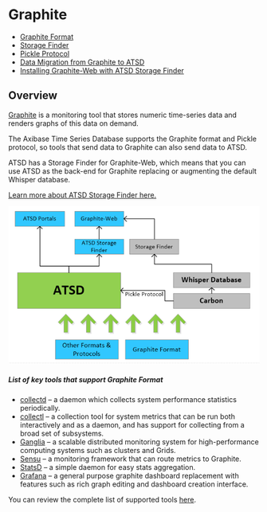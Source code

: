 # Graphite

- [Graphite Format](../../integration/graphite/graphite-format.md)
- [Storage Finder](../../integration/graphite/storage-finder.md)
- [Pickle Protocol](../../integration/graphite/pickle-protocol.md)
- [Data Migration from Graphite to ATSD](../../integration/graphite/data-migration.md)
- [Installing Graphite-Web with ATSD Storage Finder](../../integration/graphite/installation.md)

## Overview

[Graphite](https://graphite.readthedocs.org/en/latest/) is a monitoring tool that stores numeric time-series data and renders graphs of this data on demand.

The Axibase Time Series Database supports the Graphite format and Pickle protocol, so tools that send data to Graphite can also send data to ATSD.

ATSD has a Storage Finder for Graphite-Web, which means that you can use ATSD as the back-end for Graphite replacing or augmenting the default Whisper database.

[Learn more about ATSD Storage Finder here.](storage-finder.md)

![](resources/atsd_protocols_finders3.png)

##### List of key tools that support Graphite Format

- [collectd](http://collectd.org/) – a daemon which collects system performance statistics periodically.
- [collectl](http://collectl.sourceforge.net/) – a collection tool for system metrics that can be run both interactively and as a daemon, and has support for collecting from a broad set of subsystems.
- [Ganglia](http://ganglia.info/) – a scalable distributed monitoring system for high-performance computing systems such as clusters and Grids.
- [Sensu](https://sensuapp.org/) – a monitoring framework that can route metrics to Graphite.
- [StatsD](../statsd) – a simple daemon for easy stats aggregation.
- [Grafana](http://grafana.org/) – a general purpose graphite dashboard replacement with features such as rich graph editing and dashboard creation interface.

You can review the complete list of supported tools [here](http://graphite.readthedocs.org/en/latest/tools.html).
